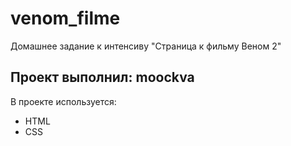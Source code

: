 # venom_filme 
Домашнее задание к интенсиву "Страница к фильму Веном 2" 

## Проект выполнил: moockva

В проекте используется:
- HTML
- CSS
